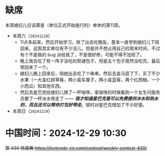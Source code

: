 
# 缺席

本周媳妇儿应该算是（单位正式开始施行的）单休的第11周。

- 本周六（`20241228`） 
  * 11点多起来，然后开始学习，除了出去吃晚饭，基本一直学到媳妇儿下班回来。这周其实单位有不少活儿，但是并不想占用自己的周末时间，不过有个不是我的 bug 派给我了，不是很好修，可能不得不加班了。
  * 晚上我去吃了有一阵子没吃的郭通包子，但是五个包子竟然没吃完，最后带回来了一个。
  * 媳妇儿晚上回来后，陪她出去吃了个串串。然后去盒马逛了下，买了不少水果（一大盒红颜草莓，两小盒车厘子，两小盒蓝莓，两个红西柚，一个小西瓜）和其他东西。
  * 然后去星巴克给媳妇儿换了一杯咖啡，拿咖啡的时候看到一个女生问服务员要了一杯冰水带走了 —— ***我才知道星巴克是可以免费提供冰水和热水的，而且还可以帮你打包好带走***。顿时对星巴克增加了不少好感。
- 本周日（`20241229`） 

# 中国时间：2024-12-29 10:30

~~第 430 场周赛 https://leetcode-cn.com/contest/weekly-contest-430/~~
